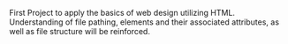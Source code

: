 First Project to apply the basics of web design utilizing HTML. Understanding of file pathing, elements and their associated attributes, as well as file structure will be reinforced.
